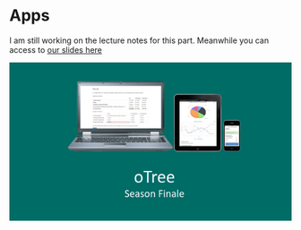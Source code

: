 Apps
==========================

I am still working on the lecture notes for this part. Meanwhile you can access to [our slides here](https://docs.google.com/presentation/d/1L3UyKD2kBBGpyaIsEKxz6pwK65HUhtNU0nPv1DGZsEo/edit?usp=sharing)




<a href="https://docs.google.com/presentation/d/1L3UyKD2kBBGpyaIsEKxz6pwK65HUhtNU0nPv1DGZsEo/edit?usp=sharing" target="_blank">![Slides Cover](../figures/otree_finale.png)</a>
 
